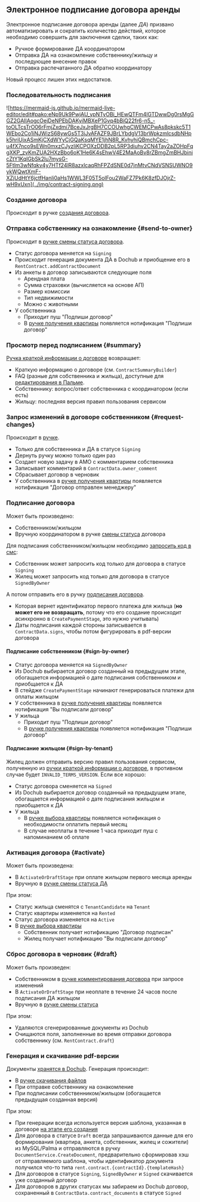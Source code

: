 ## Электронное подписание договора аренды

Электронное подписание договора аренды (далее _ДА_) призвано автоматизировать и сократить количество действий, которое необходимо совершить для заключения сделки, таких как:

- Ручное формирование ДА координатором
- Отправка ДА на ознакомление собственнику/жильцу и последующее внесение правок
- Отправка распечатанного ДА обратно координатору

Новый процесс лишен этих недостатков.

### Последовательность подписания

![https://mermaid-js.github.io/mermaid-live-editor/edit#pako:eNp9Uk9PwjAU_ypNTyOBi_HEwQTFm4lGTDwwDg0rsMgGGZ2GAIlAogcOejDeNPEbDAKyiMBXeP1Gvq4bBiQ22fr6-n5_-toOLTcsTrO06rFmjZxdmi7BceJxJrgBH7CCOUwhgCWEMCPwAs8pkskc5T1WEbo2Co1iNJWizS68ywGs5T3iJvAFAZF9JBrLYbdgV13brWpkzmlcsdbNHpk5hriUjxASmKjCXdWYyCjGQaKsqMYE1jhN8R_KvhyhiQBmchCpc-u4fX7nco9sEWn0mxzCJyzliKCPOXzDDB2pL5RP3diuhv2CN4Tay2aZOHpFqgXKP_zvKmZUA2HXzBbo6oK1He6K4sEhwV4E2MaAoBv8rZBmgZmBHJbinicZtY1KqIGbSk2lu7mysG-5Ftlm3wNfqkv4y7HTf24lR8azxlcaqRhFPZdSNE0d7jnMtvCNdVSNSUWNO9ykWQwtXmF-XZjUdHtY6jctfHanli0aHs1WWL3F05T5olFou2WaFZ7Pk6K8zfDJOjrZ-wH9xUxn](../img/contract-signing.png)

### Создание договора
Происходит в ручке [создания договора](./upsert.html#create).

### Отправка собственнику на ознакомление {#send-to-owner}
Происходит в [ручке смены статуса договора](./change-status.html#send_to_owner).

- Статус договора меняется на `Signing`
- Происходит генерация документа ДА в Dochub и приобщение его в `RentContract.addContractDocument`
- Из анкеты в договор записываются следующие поля
  - Арендная плата
  - Сумма страховки (вычисляется на основе АП)
  - Размер комиссии
  - Тип недвижимости
  - Можно с животными
- У собственника
  - Приходит пуш "Подпиши договор"
  - В [ручке получения квартиры](http://realty-gateway-api.vrts-slb.test.vertis.yandex.net/index.html?url=/api/2.x/#!/rent/getFlat) появляется нотификация "Подпиши договор"

### Просмотр перед подписанием {#summary}
[Ручка краткой информации о договоре](http://realty-gateway-api.vrts-slb.test.vertis.yandex.net/index.html?url=/api/2.x/#!/rent/getContractSummary) возвращает:
- Краткую информацию о договоре (см. `ContractSummaryBuilder`)
- FAQ (разные для собственника и жильца), доступные для [редактирования в Пальме](https://palma.test.vertis.yandex-team.ru/dictionaries/realty/rent/contract/faq).
- Собственнику: вопрос/ответ собственника с координатором (если есть)
- Жильцу: последняя версия правил пользования сервисом

### Запрос изменений в договоре собственником {#request-changes}
Происходит в [ручке](http://realty-gateway-api.vrts-slb.test.vertis.yandex.net/index.html?url=/api/2.x/#!/rent/requestContractChanges).

- Только для собственника и ДА в статусе `Signing`
- Дернуть ручку можно только один раз
- Создает новую задачу в АМО с комментарием собственника
- Записывает комментарий в `ContractData.owner_comment`
- Сбрасывает договор в черновик
- У собственника в [ручке получения квартиры](http://realty-gateway-api.vrts-slb.test.vertis.yandex.net/index.html?url=/api/2.x/#!/rent/getFlat) появляется нотификация "Договор отправлен менеджеру"

### Подписание договора
Может быть произведено:
  - Собственником/жильцом
  - Вручную координатором в ручке [смены статуса](./change-status.html) договора

Для подписания собственником/жильцом необходимо [запросить код в смс](http://realty-gateway-api.vrts-slb.test.vertis.yandex.net/index.html?url=/api/2.x/#!/rent/askContractSignCode):

- Собственник может запросить код только для договора в статусе `Signing`
- Жилец может запросить код только для договора в статусе `SignedByOwner`

А потом отправить его в ручку [подписания договора](http://realty-gateway-api.vrts-slb.test.vertis.yandex.net/index.html?url=/api/2.x/#!/rent/signContract).
- Которая вернет идентификатор первого платежа для жильца (**но может его не возвращать**, потому что его создание происходит асинхронно в `CreatePaymentStage`, это нужно учитывать)
- Даты подписания каждой стороны записывается в `ContractData.signs`, чтобы потом фигурировать в pdf-версии договора

#### Подписание собственником {#sign-by-owner}
- Статус договора меняется на `SignedByOwner`
- Из Dochub выбирается договор созданный на предыдущем этапе, обогащается информацией о дате подписания собственником и приобщается к ДА
- В стейдже `CreatePaymentStage` начинают генерироваться платежи для оплаты жильцом
- У собственника в [ручке получения квартиры](http://realty-gateway-api.vrts-slb.test.vertis.yandex.net/index.html?url=/api/2.x/#!/rent/getFlat) появляется нотификация "Вы подписали договор"
- У жильца
  - Приходит пуш "Подпиши договор"
  - В [ручке получения квартиры](http://realty-gateway-api.vrts-slb.test.vertis.yandex.net/index.html?url=/api/2.x/#!/rent/getFlat) появляется нотификация "Подпиши договор"

#### Подписание жильцом {#sign-by-tenant}
Жилец должен отправить версию правил пользования сервисом, полученную из [ручки краткой информации о договоре](#summary), в противном случае будет `INVALID_TERMS_VERSION`. Если все хорошо:
- Статус договора сменяется на `Signed`
- Из Dochub выбирается договор созданный на предыдущем этапе, обогащается информацией о дате подписания жильцом и приобщается к ДА
- У жильца
  - В [ручке выбора квартиры](http://realty-gateway-api.vrts-slb.test.vertis.yandex.net/index.html?url=/api/2.x/#!/rent/getFlat) появляется нотификация о необходимости оплатить первый месяц
  - В случае неоплаты в течение 1 часа приходит пуш с напоминанием об оплате

### Активация договора {#activate}
Может быть произведена:
- В `ActivateOrDraftStage` при оплате жильцом первого месяца аренды
- Вручную в [ручке смены статуса ДА](./change-status.html#activate)

При этом:
- Статус жильца сменятся c `TenantCandidate` на `Tenant`
- Статус квартиры изменяется на `Rented`
- Статус договора изменяется на `Active`
- В [ручке выбора квартиры](http://realty-gateway-api.vrts-slb.test.vertis.yandex.net/index.html?url=/api/2.x/#!/rent/getFlat)
  - Собственник получает нотификацию "Договор подписан"
  - Жилец получает нотификацию "Вы подписали договор"

### Сброс договора в черновик {#draft}
Может быть произведен:
- Собственником в [ручке комментирования договора](#request-changes) при запросе изменений
- В `ActivateOrDraftStage` при неоплате в течение 24 часов после подписания ДА жильцом
- Вручную в [ручке смены статуса](./change-status.html#draft)

При этом:
- Удаляются сгенерированные документы из Dochub
- Очищаются поля, заполненные во время отправки договора собственнику (см. `RentContract.draft`)

### Генерация и скачивание pdf-версии
Документы [хранятся в Dochub](https://palma.test.vertis.yandex-team.ru/dictionaries/realty/dochub/documents). Генерация происходит:
- В [ручке скачивания файлов](http://realty-gateway-api.vrts-slb.test.vertis.yandex.net/index.html?url=/api/2.x/#!/files/getDownloadUrl)
- При отправке собственнику на ознакомление
- При подписании собственником/жильцом (обогащается предыдущая созданная версия)

При этом:
- При генерации всегда используется версия шаблона, указанная в договоре [на этапе его создания](./upsert.html#create)
- Для договора в статусе `Draft` всегда запрашиваются данные для его формирования (квартира, анкета, собственник, жилец и сожители) из MySQL/Palma и отправляются в ручку `DocumentService.CreateDocument`, предварительно сформировав хэш от отправляемого шаблона, чтобы идентификатор документа получился что-то типа `rent.contract.{contractId}.{templateHash}`
- Для договоров в статусе `Signing`, `SignedByOwner` и `Signed` скачивается уже созданный договор
- Для договоров в других статусах мы забираем из Dochub договор, сохраненный в `ContractData.contract_documents` в статусе `Signed`
